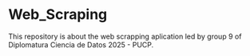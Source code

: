 # Web_Scraping
This repository is about the web scrapping aplication led by group 9 of Diplomatura Ciencia de Datos 2025 - PUCP.
